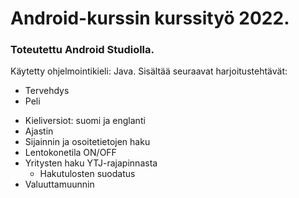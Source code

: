 # Android-kurssin kurssityö 2022. 

### Toteutettu Android Studiolla.
Käytetty ohjelmointikieli: Java.
Sisältää seuraavat harjoitustehtävät:
  * Tervehdys
  * Peli
  - Kieliversiot: suomi ja englanti
  - Ajastin
  - Sijainnin ja osoitetietojen haku
  - Lentokonetila ON/OFF
  - Yritysten haku YTJ-rajapinnasta
    - Hakutulosten suodatus
  - Valuuttamuunnin
